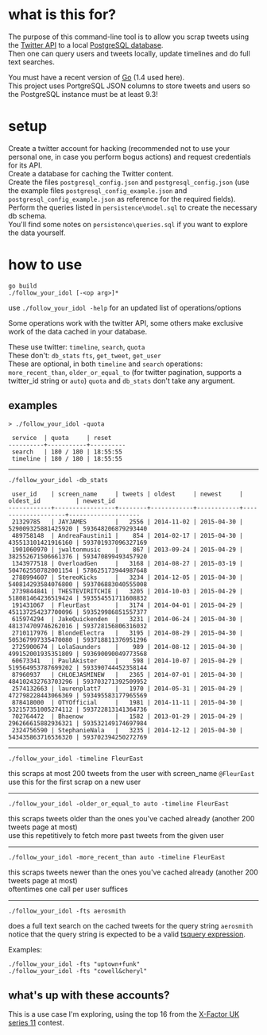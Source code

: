 # what is this for?

The purpose of this command-line tool is to allow you scrap tweets using the [Twitter API](https://dev.twitter.com/rest/public) to a local [PostgreSQL database](http://www.postgresql.org/docs/9.3/static/index.html).  
Then one can query users and tweets locally, update timelines and do full text searches.

You must have a recent version of [Go](https://golang.org/) (1.4 used here).  
This project uses PortgreSQL JSON columns to store tweets and users so the PostgreSQL instance must be at least 9.3!


# setup

Create a twitter account for hacking (recommended not to use your personal one, in case you perform bogus actions) and request credentials for its API.  
Create a database for caching the Twitter content.  
Create the files `postgresql_config.json` and `postgresql_config.json` (use the example files `postgresql_config_example.json` and `postgresql_config_example.json` as reference for the required fields).  
Perform the queries listed in `persistence\model.sql` to create the necessary db schema.  
You'll find some notes on `persistence\queries.sql` if you want to explore the data yourself.


# how to use

    go build
    ./follow_your_idol [-<op arg>]*

use `./follow_your_idol -help` for an updated list of operations/options

Some operations work with the twitter API, some others make exclusive work of the data cached in your database.

These use twitter: `timeline`, `search`, `quota`  
These don't: `db_stats` `fts`, `get_tweet`, `get_user`  
These are optional, in both `timeline` and `search` operations: `more_recent_than`, `older_or_equal_to` (for twitter pagination, supports a twitter_id string or `auto`)
`quota` and `db_stats` don't take any argument.


## examples

	> ./follow_your_idol -quota

	 service  | quota     | reset
	----------+-----------+----------
	 search   | 180 / 180 | 18:55:55
	 timeline | 180 / 180 | 18:55:55

----

	./follow_your_idol -db_stats

	 user_id    | screen_name     | tweets | oldest     | newest     | oldest_id          | newest_id
	------------+-----------------+--------+------------+------------+--------------------+--------------------
	 21329785   | JAYJAMES        |   2556 | 2014-11-02 | 2015-04-30 | 529009325881425920 | 593648206879293440
	 489758148  | AndreaFaustini1 |    854 | 2014-02-17 | 2015-04-30 | 435513101421916160 | 593701937096327169
	 1901060970 | jwaltonmusic    |    867 | 2013-09-24 | 2015-04-29 | 382552671506661376 | 593470899493457920
	 1343977518 | OverloadGen     |   3168 | 2014-08-27 | 2015-03-19 | 504762550782001154 | 578625173944987648
	 2788994607 | StereoKicks     |   3234 | 2014-12-05 | 2015-04-30 | 540814293584076800 | 593706883040555008
	 2739844841 | THESTEVIRITCHIE |   3205 | 2014-10-03 | 2015-04-29 | 518081464236519424 | 593554551711608832
	 191431067  | FleurEast       |   3174 | 2014-04-01 | 2015-04-29 | 451137254237700096 | 593529986851557377
	 615974294  | JakeQuickenden  |   3231 | 2014-06-24 | 2015-04-30 | 481374709746262016 | 593728156806316032
	 2710117976 | BlondeElectra   |   3195 | 2014-08-29 | 2015-04-30 | 505367997335470080 | 593718811376951296
	 2725900674 | LolaSaunders    |    989 | 2014-08-12 | 2015-04-30 | 499152001935351809 | 593690090049773568
	 60673341   | PaulAkister     |    598 | 2014-10-07 | 2015-04-29 | 519564953787699202 | 593390744452358144
	 87960937   | CHLOEJASMINEW   |   2365 | 2014-07-01 | 2015-04-30 | 484102432763703296 | 593703271392509952
	 2574132663 | laurenplatt7    |   1970 | 2014-05-31 | 2015-04-29 | 472798228443066369 | 593495583177965569
	 878418000  | OTYOfficial     |   1981 | 2014-11-11 | 2015-04-30 | 532157351005274112 | 593722813141364736
	 702764472  | Bhaenow         |   1582 | 2013-01-29 | 2015-04-29 | 296266615882936321 | 593532149174697984
	 2324756590 | StephanieNala   |   3235 | 2014-12-12 | 2015-04-30 | 543435863716536320 | 593702394250272769

----

	./follow_your_idol -timeline FleurEast

this scraps at most 200 tweets from the user with screen_name `@FleurEast`  
use this for the first scrap on a new user

----

	./follow_your_idol -older_or_equal_to auto -timeline FleurEast

this scraps tweets older than the ones you've cached already (another 200 tweets page at most)  
use this repetitively to fetch more past tweets from the given user

----

	./follow_your_idol -more_recent_than auto -timeline FleurEast

this scraps tweets newer than the ones you've cached already (another 200 tweets page at most)  
oftentimes one call per user suffices

----

	./follow_your_idol -fts aerosmith

does a full text search on the cached tweets for the query string `aerosmith`  
notice that the query string is expected to be a valid [tsquery expression](http://www.postgresql.org/docs/9.3/static/datatype-textsearch.html#DATATYPE-TSQUERY).

Examples:
	
	./follow_your_idol -fts "uptown+funk"
	./follow_your_idol -fts "cowell&cheryl"


## what's up with these accounts?

This is a use case I'm exploring, using the top 16 from the [X-Factor UK series 11](http://en.wikipedia.org/wiki/The_X_Factor_(UK_series_11)) contest.

